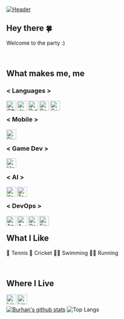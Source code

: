 [![Header](https://brhn.dev/images/HeaderImageShort.jpg)][site]

## Hey there &#127808;
Welcome to the party :)

<br>

## What makes me, me

### < Languages >
 <img align="left" alt="C#" width="26px" src="https://upload.wikimedia.org/wikipedia/commons/0/0d/C_Sharp_wordmark.svg" />
 <img align="left" alt="Java" width="26px" src="https://upload.wikimedia.org/wikipedia/en/3/30/Java_programming_language_logo.svg" />
 <img align="left" alt="Python" width="26px" src="https://upload.wikimedia.org/wikipedia/commons/c/c3/Python-logo-notext.svg" />
 <img align="left" alt="Dart" height="26px" src="https://www.vectorlogo.zone/logos/dartlang/dartlang-icon.svg" />
 <img align="left" alt="C++" width="26px" src="https://upload.wikimedia.org/wikipedia/commons/1/18/ISO_C%2B%2B_Logo.svg" />

<br>

### < Mobile >
 <img align="left" alt="Flutter" height="26px" src="https://www.vectorlogo.zone/logos/flutterio/flutterio-icon.svg" />

<br>

### < Game Dev >
 <img align="left" alt="Unity" height="26px" src="https://www.vectorlogo.zone/logos/unity3d/unity3d-icon.svg" />

<br>

### < AI >
 <img align="left" alt="Keras" height="26px" src="https://upload.wikimedia.org/wikipedia/commons/a/ae/Keras_logo.svg" />
 <img align="left" alt="TensorFlow" height="26px" src="https://www.vectorlogo.zone/logos/tensorflow/tensorflow-icon.svg" />

<br>

### < DevOps >
 <img align="left" alt="Azure" height="26px" src="https://www.vectorlogo.zone/logos/microsoft_azure/microsoft_azure-icon.svg" />
 <img align="left" alt="AWS" height="26px" src="https://www.vectorlogo.zone/logos/amazon_aws/amazon_aws-icon.svg" />
 <img align="left" alt="GoogleCloud" height="26px" src="https://www.vectorlogo.zone/logos/google_cloud/google_cloud-icon.svg" />
 <img align="left" alt="Firebase" height="26px" src="https://www.vectorlogo.zone/logos/firebase/firebase-icon.svg" />

<br>

## What I Like
 :tennis: Tennis
 :cricket_game: Cricket
 :swimming_man: Swimming
 :running_man: Running
 
<br>

## Where I Live
 <a href = "https://www.linkedin.com/in/burhanhaq/"><img align="left" alt="LinkedIn" height="26px" src="https://www.vectorlogo.zone/logos/linkedin/linkedin-icon.svg" /> </a>
 <a href = "https://play.google.com/store/apps/developer?id=brhn.dev"><img align="left" alt="LinkedIn" height="26px" src="https://www.vectorlogo.zone/logos/google_play/google_play-icon.svg" /> </a>

<br>

[![Burhan's github stats](https://github-readme-stats.vercel.app/api?username=burhanhaq&hide=contribs,issues&count_private=true&theme=calm)](https://github.com/anuraghazra/github-readme-stats) ![Top Langs](https://github-readme-stats.vercel.app/api/top-langs/?username=burhanhaq&layout=compact&theme=calm&hide=Objective-C,Swift,ShaderLab,HLSL)

<!-- Links to social media accounts -->

[twitter]: https://twitter.com/quecifi
[linkedin]: https://www.linkedin.com/in/burhanhaq/
[site]: https://brhn.dev
[googleplay]: https://play.google.com/store/apps/developer?id=brhn.dev


<!--
**burhanhaq/burhanhaq** is a ✨ _special_ ✨ repository because its `README.md` (this file) appears on your GitHub profile.

Here are some ideas to get you started:

- 🔭 I’m currently working on ...
- 🌱 I’m currently learning ...
- 👯 I’m looking to collaborate on ...
- 🤔 I’m looking for help with ...
- 💬 Ask me about ...
- 📫 How to reach me: ...
- 😄 Pronouns: ...
- ⚡ Fun fact: ...



![Lang](https://img.shields.io/badge/Lang-Dart-informational?style=flat-square&logo=<Lang>&logoColor=white&color=red)
![OS](https://img.shields.io/badge/OS-Win-informational?style=flat-square&logo=<OW>&logoColor=white&color=red)

githubemojis: https://github.com/ikatyang/emoji-cheat-sheet/blob/master/README.md
emojis: https://emojipedia.org/emoji/
html emoji icons: https://www.fileformat.info/index.htm
logos: https://www.vectorlogo.zone/

-->
